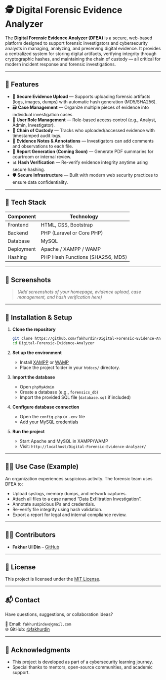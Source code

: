 # 🕵️ Digital Forensic Evidence Analyzer

The **Digital Forensic Evidence Analyzer (DFEA)** is a secure, web-based platform designed to support forensic investigators and cybersecurity analysts in managing, analyzing, and preserving digital evidence. It provides a centralized system for storing digital artifacts, verifying integrity through cryptographic hashes, and maintaining the chain of custody — all critical for modern incident response and forensic investigations.

---

## 🚀 Features

- 🔐 **Secure Evidence Upload** — Supports uploading forensic artifacts (logs, images, dumps) with automatic hash generation (MD5/SHA256).
- 🗃️ **Case Management** — Organize multiple pieces of evidence into individual investigation cases.
- 👥 **User Role Management** — Role-based access control (e.g., Analyst, Admin, Investigator).
- 🧾 **Chain of Custody** — Tracks who uploaded/accessed evidence with timestamped audit logs.
- 📎 **Evidence Notes & Annotations** — Investigators can add comments and observations to each file.
- 📄 **Report Generation (Coming Soon)** — Generate PDF summaries for courtroom or internal review.
- 📊 **Hash Verification** — Re-verify evidence integrity anytime using secure hashing.
- 🛡️ **Secure Infrastructure** — Built with modern web security practices to ensure data confidentiality.

---

## 🧰 Tech Stack

| Component        | Technology          |
|------------------|---------------------|
| Frontend         | HTML, CSS, Bootstrap |
| Backend          | PHP (Laravel or Core PHP) |
| Database         | MySQL               |
| Deployment       | Apache / XAMPP / WAMP |
| Hashing          | PHP Hash Functions (SHA256, MD5) |

---

## 📸 Screenshots

> *(Add screenshots of your homepage, evidence upload, case management, and hash verification here)*

---

## 🔧 Installation & Setup

1. **Clone the repository**  
   ```bash
   git clone https://github.com/fakhurdin/Digital-Forensic-Evidence-Analyzer.git
   cd Digital-Forensic-Evidence-Analyzer
   ```

2. **Set up the environment**  
   - Install [XAMPP](https://www.apachefriends.org/index.html) or [WAMP](https://www.wampserver.com/en/)
   - Place the project folder in your `htdocs/` directory.

3. **Import the database**  
   - Open `phpMyAdmin`
   - Create a database (e.g., `forensics_db`)
   - Import the provided SQL file (`database.sql` if included)

4. **Configure database connection**
   - Open the `config.php` or `.env` file
   - Add your MySQL credentials

5. **Run the project**
   - Start Apache and MySQL in XAMPP/WAMP
   - Visit: `http://localhost/Digital-Forensic-Evidence-Analyzer/`

---

## 👨‍💼 Use Case (Example)

An organization experiences suspicious activity. The forensic team uses DFEA to:
- Upload syslogs, memory dumps, and network captures.
- Attach all files to a case named “Data Exfiltration Investigation”.
- Annotate suspicious IPs and credentials.
- Re-verify file integrity using hash validation.
- Export a report for legal and internal compliance review.

---

## 🧑‍💻 Contributors

- **Fakhur Ul Din** – [GitHub](https://github.com/fakhurdin)

---

## 📄 License

This project is licensed under the [MIT License](LICENSE).

---

## 📬 Contact

Have questions, suggestions, or collaboration ideas?

📧 Email: `fakhurdindev@gmail.com`  
🌐 GitHub: [@fakhurdin](https://github.com/fakhurdin)

---

## 🙌 Acknowledgments

- This project is developed as part of a cybersecurity learning journey.
- Special thanks to mentors, open-source communities, and academic support.
